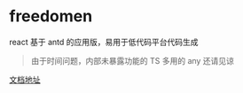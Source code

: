 # freedomen
 react 基于 antd 的应用版，易用于低代码平台代码生成 

> 由于时间问题，内部未暴露功能的 TS 多用的 any 还请见谅

[文档地址](https://light2f.com/#/doc/freedomen/introduce)